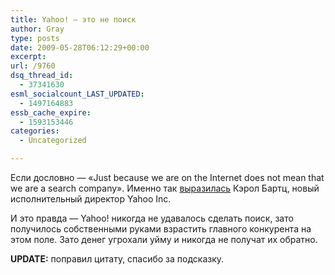 ```yaml
---
title: Yahoo! — это не поиск
author: Gray
type: posts
date: 2009-05-28T06:12:29+00:00
excerpt:
url: /9760
dsq_thread_id:
  - 37341630
esml_socialcount_LAST_UPDATED:
  - 1497164883
essb_cache_expire:
  - 1593153446
categories:
  - Uncategorized

---
```








<p style="clear: both">
  Если дословно &#8212; &#171;Just because we are on the Internet does not mean that we are a search company&#187;. Именно так <a href="http://www.cnbc.com/id/15840232?video=1134895115" target="_blank">выразилась</a> Кэрол Бартц, новый исполнительный директор Yahoo Inc.
</p>

<p style="clear: both">
  И это правда &#8212; Yahoo! никогда не удавалось сделать поиск, зато получилось собственными руками взрастить главного конкурента на этом поле. Зато денег угрохали уйму и никогда не получат их обратно.
</p>

<p style="clear: both">
  <strong>UPDATE:</strong> поправил цитату, спасибо за подсказку.
</p>

<br class='final-break' style='clear: both' />